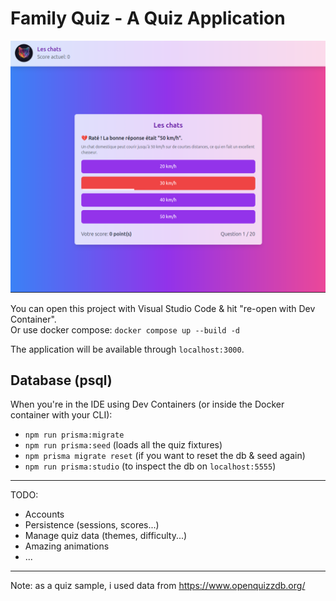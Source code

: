 # Family Quiz - A Quiz Application

![WIP project screenshot](./public/images/app-screenshot.png "WIP project screenshot")

You can open this project with Visual Studio Code & hit "re-open with Dev Container".  
Or use docker compose: `docker compose up --build -d`

The application will be available through `localhost:3000`.

## Database (psql)

When you're in the IDE using Dev Containers (or inside the Docker container with your CLI):
- `npm run prisma:migrate`
- `npm run prisma:seed` (loads all the quiz fixtures)
- `npm prisma migrate reset` (if you want to reset the db & seed again)
- `npm run prisma:studio` (to inspect the db on `localhost:5555`)

---

TODO:
- Accounts
- Persistence (sessions, scores...)
- Manage quiz data (themes, difficulty...)
- Amazing animations
- ...

---

Note: as a quiz sample, i used data from https://www.openquizzdb.org/